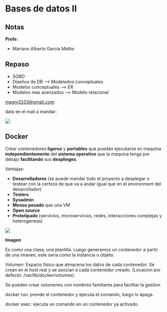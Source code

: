 # Bases de datos II

## Notas

**Profe**:
* Mariano Alberto Garcia Mattio

## Repaso

* SGBD
* Diseños de DB --> Modelados conceptuales
* Modelos conceptuales --> ER
* Modelos mas avanzados --> Modelo relacional

magm3333@gmail.com

data en el mail a mandar:

![](./img/email.png)

## Docker

Crear contenedores **ligeros** y **portables** que puedan ejecutarse en maquina **independientemente** del **sistema operativo** que la maquina tenga por debajo **facilitando** sus **desplieges**.

Ventajas:
* **Desarrolladores** (se puede mandar todo el proyecto a desplegar o testear con la certeza de que va a andar igual que en el environment del desarrollador)
* **Testers**
* **Sysadmin**
* **Menos pesado** que una VM
* **Open source**
* **Prototipado** (servicios, microservicios, redes, interacciones complejas y heterogeneas)

![](./img/docker_vs_vm.png)

**Imagen**

Es como una clase, una plantilla. Luego generamos un contenedor a partir de una imanen, este seria como la instancia o objeto.

Volumen: Espacio fisico que almacena los datos de cada contenedor. Se crean en el host real y se asocian a cada contenedor creado. (Locacion por defecto: /var/lib/docker/volumes).

Se pueden crear volumenes con nombres familiares para facilitar la gestion

docker run: prende el contenedor y ejecuta el comando, luego lo apaga.

docker exec: ejecuta un comando en un contenedor ya activado.